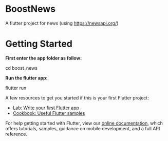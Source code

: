 # BoostNews

A flutter project for news (using https://newsapi.org/)

# Getting Started


**First enter the app folder as follow:**

cd boost_news


**Run the flutter app:**

flutter run



A few resources to get you started if this is your first Flutter project:

- [Lab: Write your first Flutter app](https://flutter.dev/docs/get-started/codelab)
- [Cookbook: Useful Flutter samples](https://flutter.dev/docs/cookbook)

For help getting started with Flutter, view our
[online documentation](https://flutter.dev/docs), which offers tutorials,
samples, guidance on mobile development, and a full API reference.
